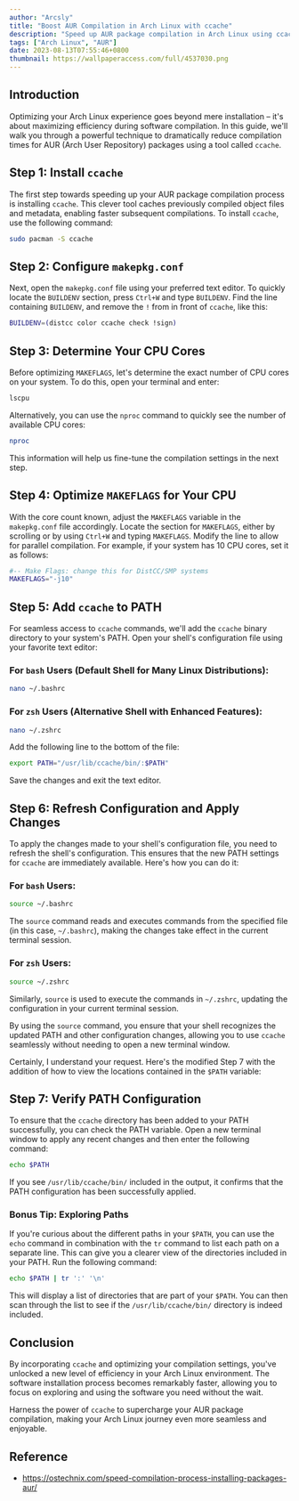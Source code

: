 ```yaml
---
author: "Arcsly"
title: "Boost AUR Compilation in Arch Linux with ccache"
description: "Speed up AUR package compilation in Arch Linux using ccache. Follow our guide to unlock efficient multi-threading and caching, optimizing your software installation process."
tags: ["Arch Linux", "AUR"]
date: 2023-08-13T07:55:46+0800
thumbnail: https://wallpaperaccess.com/full/4537030.png
---
```



## Introduction

Optimizing your Arch Linux experience goes beyond mere installation – it's about maximizing efficiency during software compilation. In this guide, we'll walk you through a powerful technique to dramatically reduce compilation times for AUR (Arch User Repository) packages using a tool called `ccache`.

## Step 1: Install `ccache`

The first step towards speeding up your AUR package compilation process is installing `ccache`. This clever tool caches previously compiled object files and metadata, enabling faster subsequent compilations. To install `ccache`, use the following command:

```bash
sudo pacman -S ccache
```

## Step 2: Configure `makepkg.conf`

Next, open the `makepkg.conf` file using your preferred text editor. To quickly locate the `BUILDENV` section, press `Ctrl+W` and type `BUILDENV`. Find the line containing `BUILDENV`, and remove the `!` from in front of `ccache`, like this:

```bash
BUILDENV=(distcc color ccache check !sign)
```

## Step 3: Determine Your CPU Cores

Before optimizing `MAKEFLAGS`, let's determine the exact number of CPU cores on your system. To do this, open your terminal and enter:

```bash
lscpu
```

Alternatively, you can use the `nproc` command to quickly see the number of available CPU cores:

```bash
nproc
```

This information will help us fine-tune the compilation settings in the next step.

## Step 4: Optimize `MAKEFLAGS` for Your CPU

With the core count known, adjust the `MAKEFLAGS` variable in the `makepkg.conf` file accordingly. Locate the section for `MAKEFLAGS`, either by scrolling or by using `Ctrl+W` and typing `MAKEFLAGS`. Modify the line to allow for parallel compilation. For example, if your system has 10 CPU cores, set it as follows:

```bash
#-- Make Flags: change this for DistCC/SMP systems
MAKEFLAGS="-j10"
```

## Step 5: Add `ccache` to PATH

For seamless access to `ccache` commands, we'll add the `ccache` binary directory to your system's PATH. Open your shell's configuration file using your favorite text editor:

### For `bash` Users (Default Shell for Many Linux Distributions):

```bash
nano ~/.bashrc
```

### For `zsh` Users (Alternative Shell with Enhanced Features):

```bash
nano ~/.zshrc
```

Add the following line to the bottom of the file:

```bash
export PATH="/usr/lib/ccache/bin/:$PATH"
```

Save the changes and exit the text editor.

## Step 6: Refresh Configuration and Apply Changes

To apply the changes made to your shell's configuration file, you need to refresh the shell's configuration. This ensures that the new PATH settings for `ccache` are immediately available. Here's how you can do it:

### For `bash` Users:

```bash
source ~/.bashrc
```

The `source` command reads and executes commands from the specified file (in this case, `~/.bashrc`), making the changes take effect in the current terminal session.

### For `zsh` Users:

```bash
source ~/.zshrc
```

Similarly, `source` is used to execute the commands in `~/.zshrc`, updating the configuration in your current terminal session.

By using the `source` command, you ensure that your shell recognizes the updated PATH and other configuration changes, allowing you to use `ccache` seamlessly without needing to open a new terminal window.

Certainly, I understand your request. Here's the modified Step 7 with the addition of how to view the locations contained in the `$PATH` variable:

## Step 7: Verify PATH Configuration

To ensure that the `ccache` directory has been added to your PATH successfully, you can check the PATH variable. Open a new terminal window to apply any recent changes and then enter the following command:

```bash
echo $PATH
```

If you see `/usr/lib/ccache/bin/` included in the output, it confirms that the PATH configuration has been successfully applied.

### Bonus Tip: Exploring Paths

If you're curious about the different paths in your `$PATH`, you can use the `echo` command in combination with the `tr` command to list each path on a separate line. This can give you a clearer view of the directories included in your PATH. Run the following command:

```bash
echo $PATH | tr ':' '\n'
```

This will display a list of directories that are part of your `$PATH`. You can then scan through the list to see if the `/usr/lib/ccache/bin/` directory is indeed included.

## Conclusion

By incorporating `ccache` and optimizing your compilation settings, you've unlocked a new level of efficiency in your Arch Linux environment. The software installation process becomes remarkably faster, allowing you to focus on exploring and using the software you need without the wait.

Harness the power of `ccache` to supercharge your AUR package compilation, making your Arch Linux journey even more seamless and enjoyable.

## Reference

- https://ostechnix.com/speed-compilation-process-installing-packages-aur/
